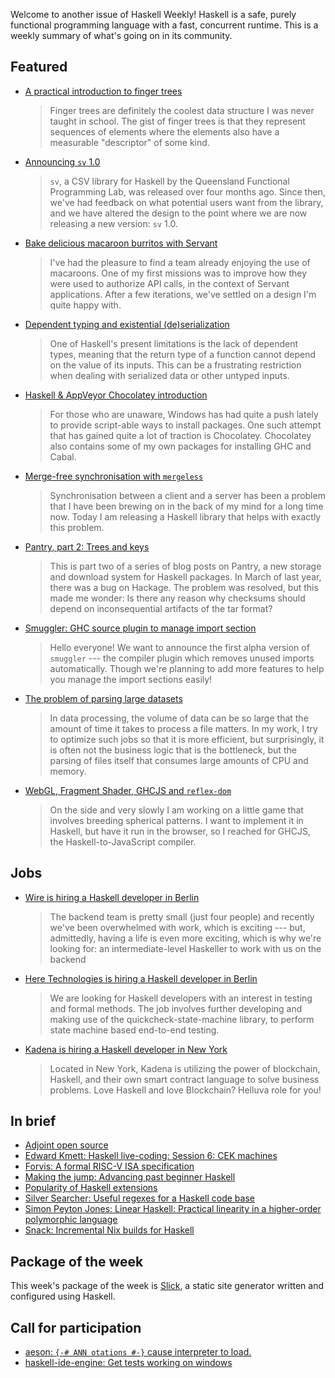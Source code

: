 Welcome to another issue of Haskell Weekly!
Haskell is a safe, purely functional programming language with a fast, concurrent runtime.
This is a weekly summary of what's going on in its community.

## Featured

-   [A practical introduction to finger trees](https://chrispenner.ca/posts/intro-to-finger-trees)

    > Finger trees are definitely the coolest data structure I was never taught in school. The gist of finger trees is that they represent sequences of elements where the elements also have a measurable "descriptor" of some kind.

-   [Announcing `sv` 1.0](https://qfpl.io/posts/sv-1.0/)

    > `sv`, a CSV library for Haskell by the Queensland Functional Programming Lab, was released over four months ago. Since then, we've had feedback on what potential users want from the library, and we have altered the design to the point where we are now releasing a new version: `sv` 1.0.

-   [Bake delicious macaroon burritos with Servant](http://blog.clement.delafargue.name/posts/2018-07-19-bake-delicious-macaroon-burritos-with-servant.html)

    > I've had the pleasure to find a team already enjoying the use of macaroons. One of my first missions was to improve how they were used to authorize API calls, in the context of Servant applications. After a few iterations, we've settled on a design I'm quite happy with.

-   [Dependent typing and existential (de)serialization](https://litx.io/blog-instance-map.html)

    > One of Haskell's present limitations is the lack of dependent types, meaning that the return type of a function cannot depend on the value of its inputs. This can be a frustrating restriction when dealing with serialized data or other untyped inputs.

-   [Haskell & AppVeyor Chocolatey introduction](https://hub.zhox.com/posts/chocolatey-introduction/)

    > For those who are unaware, Windows has had quite a push lately to provide script-able ways to install packages. One such attempt that has gained quite a lot of traction is Chocolatey. Chocolatey also contains some of my own packages for installing GHC and Cabal.

-   [Merge-free synchronisation with `mergeless`](https://cs-syd.eu/posts/2018-07-28-mergeless)

    > Synchronisation between a client and a server has been a problem that I have been brewing on in the back of my mind for a long time now. Today I am releasing a Haskell library that helps with exactly this problem.

-   [Pantry, part 2: Trees and keys](https://www.fpcomplete.com/blog/2018/07/pantry-part-2-trees-keys)

    > This is part two of a series of blog posts on Pantry, a new storage and download system for Haskell packages. In March of last year, there was a bug on Hackage. The problem was resolved, but this made me wonder: Is there any reason why checksums should depend on inconsequential artifacts of the tar format?

-   [Smuggler: GHC source plugin to manage import section](https://np.reddit.com/r/haskell/comments/90xyb1/ann_smuggler_ghc_source_plugin_to_manage_import/)

    > Hello everyone! We want to announce the first alpha version of `smuggler` --- the compiler plugin which removes unused imports automatically. Though we're planning to add more features to help you manage the import sections easily!

-   [The problem of parsing large datasets](https://haskell-works.github.io/posts/2018-07-25-problem-of-parsing-large-datasets.html)

    > In data processing, the volume of data can be so large that the amount of time it takes to process a file matters. In my work, I try to optimize such jobs so that it is more efficient, but surprisingly, it is often not the business logic that is the bottleneck, but the parsing of files itself that consumes large amounts of CPU and memory.

-   [WebGL, Fragment Shader, GHCJS and `reflex-dom`](https://www.joachim-breitner.de/blog/742-WebGL%2C_Fragment_Shader%2C_GHCJS_and_reflex-dom)

    > On the side and very slowly I am working on a little game that involves breeding spherical patterns. I want to implement it in Haskell, but have it run in the browser, so I reached for GHCJS, the Haskell-to-JavaScript compiler.

## Jobs

-   [Wire is hiring a Haskell developer in Berlin](https://medium.com/@neongreen/wire-is-hiring-a-haskell-developer-and-an-operations-engineer-berlin-51e7f3ed3050)

    > The backend team is pretty small (just four people) and recently we've been overwhelmed with work, which is exciting --- but, admittedly, having a life is even more exciting, which is why we're looking for: an intermediate-level Haskeller to work with us on the backend

-   [Here Technologies is hiring a Haskell developer in Berlin](https://np.reddit.com/r/haskell/comments/904029/job_haskell_developer_interested_in_formal/)

    > We are looking for Haskell developers with an interest in testing and formal methods. The job involves further developing and making use of the quickcheck-state-machine library, to perform state machine based end-to-end testing.

-   [Kadena is hiring a Haskell developer in New York](https://functional.works-hub.com/jobs/software-engineer-new-york-new-york-united-states-7fd34)

    > Located in New York, Kadena is utilizing the power of blockchain, Haskell, and their own smart contract language to solve business problems. Love Haskell and love Blockchain? Helluva role for you!

## In brief

-   [Adjoint open source](https://adjoint-io.github.io)
-   [Edward Kmett: Haskell live-coding: Session 6: CEK machines](https://www.twitch.tv/videos/287889784)
-   [Forvis: A formal RISC-V ISA specification](https://github.com/rsnikhil/RISCV-ISA-Spec/tree/e226df0699bfb2fbe03950c589008746ec0060d6)
-   [Making the jump: Advancing past beginner Haskell](https://mmhaskell.com/blog/2018/7/23/making-the-jump-advancing-past-beginner-haskell)
-   [Popularity of Haskell extensions](https://gist.github.com/atondwal/ee869b951b5cf9b6653f7deda0b7dbd8/bc976ebf475857d0115822f1f470b61eb11c0cbb)
-   [Silver Searcher: Useful regexes for a Haskell code base](https://alternativebit.fr/posts/haskell/ag/)
-   [Simon Peyton Jones: Linear Haskell: Practical linearity in a higher-order polymorphic language](https://www.youtube.com/watch?v=t0mhvd3-60Y)
-   [Snack: Incremental Nix builds for Haskell](https://np.reddit.com/r/haskell/comments/91f5r7/snack_incremental_nix_builds_for_haskell/)

## Package of the week

This week's package of the week is [Slick](https://hackage.haskell.org/package/slick-0.1.0.2),
a static site generator written and configured using Haskell.

## Call for participation

-   [aeson: `{-# ANN otations #-}` cause interpreter to load.](https://github.com/bos/aeson/issues/654)
-   [haskell-ide-engine: Get tests working on windows](https://github.com/haskell/haskell-ide-engine/issues/713)
